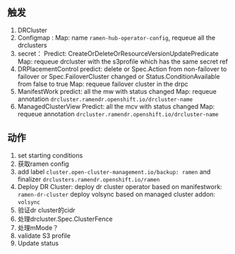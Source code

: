 ## 触发


1. DRCluster
2. Configmap : 
   Map: name `ramen-hub-operator-config`, requeue all the drclusters
3. secret：
   Predict: CreateOrDeleteOrResourceVersionUpdatePredicate
   Map: requeue drcluster with the s3profile which has the same secret ref
4. DRPlacementControl
   predict: delete 
            or Spec.Action from non-failover to failover
            or Spec.FailoverCluster changed
            or Status.ConditionAvailable from false to true
   Map: requeue failover cluster in the drpc
5. ManifestWork
   predict: all the mw with status changed
   Map: requeue annotation `drcluster.ramendr.openshift.io/drcluster-name` 
6. ManagedClusterView
   Predict: all the mcv with status changed
   Map: requeue annotation `drcluster.ramendr.openshift.io/drcluster-name` 


## 动作

1. set starting conditions
2. 获取ramen config
3. add label `cluster.open-cluster-management.io/backup: ramen` and finalizer `drclusters.ramendr.openshift.io/ramen`
4. Deploy DR Cluster: 
   deploy dr cluster operator based on manifestwork: `ramen-dr-cluster`
   deploy volsync based on managed cluster addon: `volsync`
5. 验证dr cluster的cidr
6. 处理drcluster.Spec.ClusterFence
7. 处理mMode？
8. validate S3 profile
9. Update status
   